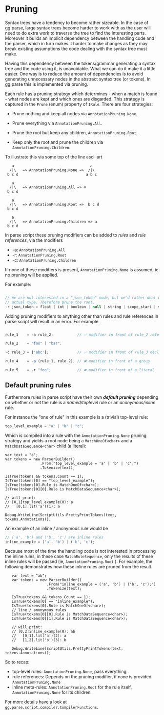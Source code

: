 Pruning
=======

Syntax trees have a tendency to become rather sizeable. In the case of gg.parse, large syntax trees become harder to work with as the user will need to do extra work to traverse the tree to find the interesting parts. Moreover it builds an implicit dependency between the handling code and the parser, which in turn makes it harder to make changes as they may break existing assumptions the code dealing with the syntax tree must make.

Having this dependency between the tokens/grammar generating a syntax tree and the code using it, is unavoidable. What we can do it make it a little easier. One way is to reduce the amount of dependencies is to avoid generating unnecessary nodes in the abstract syntax tree (or tokens). In gg.parse this is implemented via pruning.

Each rule has a pruning strategy which determines - when a match is found - what nodes are kept and which ones are disgarded. This strategy is captured in the `Prune` (enum) property of `IRule`. There are four strategies:

* Prune nothing and keep all nodes via `AnnotationPruning.None`. 

* Prune everything via `AnnotationPruning.All`. 

* Prune the root but keep any children, `AnnotationPruning.Root`. 

* Keep only the root and prune the children via `AnnotationPruning.Children`. 

To illustrate this via some top of the line ascii art

```
   a                                   a
  /|\   => AnnotationPruning.None =>  /|\
 b c d                               a b c

   a                                   
  /|\   => AnnotationPruning.All => ∅
 b c d                               

   a                                   
  /|\   => AnnotationPruning.Root =>  b c d
 b c d                               

   a                                   
  /|\   => AnnotationPruning.Children => a
 b c d                               
```

In parse script these pruning modifiers can be added to _rules_ and _rule references_, via the modifiers

* -a: `AnnotationPruning.All`
* -r: `AnnotationPruning.Root` 
* -c: `AnnotationPruning.Children`

If none of these modifiers is present, `AnnotationPruning.None` is assumed, ie no pruning will be applied.

For example:

```js

// We are not interested in a "json_token" node, but we'd rather deal with just the
// actual type. Therefore prune the root. 
-r json_token = float | int | boolean | null | string | scope_start | scope_end | array_start | array_end | kv_separator | item_separator;

```

Adding pruning modifiers to anything other than rules and rule references in parse script will result in an error. For example:

```js

rule_1    = -a rule_2;           // ✅ modifier in front of rule_2 reference

rule_2    = "foo" | "bar"; 

-c rule_3 = {'abc'};             // ✅ modifier in front of rule_3 declaration

rule_4    = -a (rule_1, rule_2); // ❌ modifier in front of a group

rule_5    = -r "foo";            // ❌ modifier in front of a literal

```

Default pruning rules
---------------------

Furthermore rules in parse script have their own _**default pruning**_ depending on whether or not the rule is a _named/toplevel_ rule or an _anonymous/inline_ rule. 

For instance the "one of rule" in this example is a (trivial) top-level rule:

```js
top_level_example = "a" | "b" | "c";
```

Which is compiled into a rule with the `AnnotationPruning.None` pruning strategy and yields a root node being a `MatchOneOf<char>` and a `MatchDataSequence<char>` child (a literal):

```c_sharp
var text = "a";
var tokens = new ParserBuilder()
                .From("top_level_example = 'a' | 'b' | 'c';")
                .Tokenize(text);

IsTrue(tokens && tokens.Count == 1);
IsTrue(tokens[0] == "top_level_example");
IsTrue(tokens[0].Rule is MatchOneOf<char>);
IsTrue(tokens[0][0].Rule is MatchDataSequence<char>);

// will print:
// [0,1]top_level_example(0): a
//   [0,1].lit('a')(1): a

Debug.WriteLine(ScriptUtils.PrettyPrintTokens(text, tokens.Annotations));
```

An example of an inline / anonymous rule would be

```js
// ('a', 'b') and ('b', 'c') are inline rules
inline_example = ('a', 'b') | ('b', 'c');
```

Because most of the time the handling code is not interested in processing the inline rules, in these case `MatchRuleSequence`, only the results of these inline rules will be passed (ie, `AnnotationPruning.Root` ). For example, the following demonstrates how these inline rules are pruned from the result.

```c_sharp
   var text = "ab";
   var tokens = new ParserBuilder()
                   .From("inline_example = ('a', 'b') | ('b', 'c');")
                   .Tokenize(text);

   IsTrue(tokens && tokens.Count == 1);
   IsTrue(tokens[0] == "inline_example");
   IsTrue(tokens[0].Rule is MatchOneOf<char>);
   // line / anonymous rules
   IsTrue(tokens[0][0].Rule is MatchDataSequence<char>);
   IsTrue(tokens[0][1].Rule is MatchDataSequence<char>);

   // will print:
   // [0,2]inline_example(0): ab
   //   [0,1].lit('a')(2): a
   //   [1,2].lit('b')(3): b

   Debug.WriteLine(ScriptUtils.PrettyPrintTokens(text, tokens.Annotations));
```

So to recap:

* top-level rules: `AnnotationPruning.None`, pass everything
* rule references: Depends on the pruning modifier, if none is provided `AnnotationPruning.None`
* inline meta-rules: `AnnotationPruning.Root` for the rule itself, `AnnotationPruning.None` for its children

For more details have a look at `gg.parse.script.compiler.CompilerFunctions`.